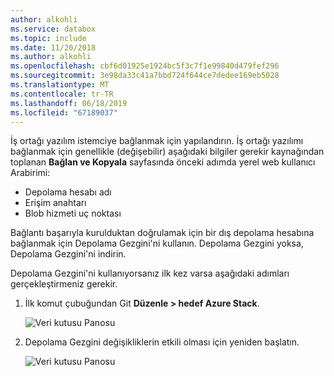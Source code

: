 ```yaml
---
author: alkohli
ms.service: databox
ms.topic: include
ms.date: 11/20/2018
ms.author: alkohli
ms.openlocfilehash: cbf6d01925e1924bc5f3c7f1e99840d479fef296
ms.sourcegitcommit: 3e98da33c41a7bbd724f644ce7dedee169eb5028
ms.translationtype: MT
ms.contentlocale: tr-TR
ms.lasthandoff: 06/18/2019
ms.locfileid: "67189037"
---
```

İş ortağı yazılım istemciye bağlanmak için yapılandırın. İş ortağı yazılımı bağlanmak için genellikle (değişebilir) aşağıdaki bilgiler gerekir kaynağından toplanan **Bağlan ve Kopyala** sayfasında önceki adımda yerel web kullanıcı Arabirimi:

- Depolama hesabı adı
- Erişim anahtarı
- Blob hizmeti uç noktası
 
Bağlantı başarıyla kurulduktan doğrulamak için bir dış depolama hesabına bağlanmak için Depolama Gezgini'ni kullanın. Depolama Gezgini yoksa, Depolama Gezgini'ni indirin.

Depolama Gezgini'ni kullanıyorsanız ilk kez varsa aşağıdaki adımları gerçekleştirmeniz gerekir.

1. İlk komut çubuğundan Git **Düzenle > hedef Azure Stack**.

    ![Veri kutusu Panosu](media/data-box-configure-partner-software/data-box-connect-via-rest-6.png)

2. Depolama Gezgini değişikliklerin etkili olması için yeniden başlatın.

    ![Veri kutusu Panosu](media/data-box-configure-partner-software/data-box-connect-via-rest-7.png)